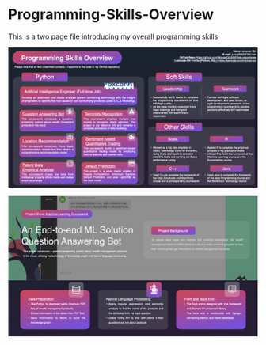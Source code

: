 # Programming-Skills-Overview
This is a two page file introducing my overall programming skills

![First Page](images/showcase.001.jpeg)


![Second Page](https://github.com/MichaelQiu2000/Programming-Skills-Overview/blob/808e430f283e3954eea9e8816d09c40a876528a2/images/showcase.002.jpeg)


